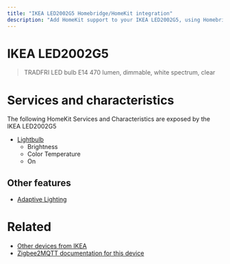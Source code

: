 ```yaml
---
title: "IKEA LED2002G5 Homebridge/HomeKit integration"
description: "Add HomeKit support to your IKEA LED2002G5, using Homebridge, Zigbee2MQTT and homebridge-z2m."
---
```

<!---
This file has been GENERATED using src/docgen/docgen.ts
DO NOT EDIT THIS FILE MANUALLY!
-->
# IKEA LED2002G5
> TRADFRI LED bulb E14 470 lumen, dimmable, white spectrum, clear


# Services and characteristics
The following HomeKit Services and Characteristics are exposed by
the IKEA LED2002G5

* [Lightbulb](../../light.md)
  * Brightness
  * Color Temperature
  * On


## Other features
* [Adaptive Lighting](../../light.md)


# Related
* [Other devices from IKEA](../index.md#ikea)
* [Zigbee2MQTT documentation for this device](https://www.zigbee2mqtt.io/devices/LED2002G5.html)